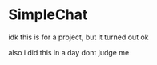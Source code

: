 # SimpleChat
idk this is for a project, but it turned out ok

also i did this in a day dont judge me
